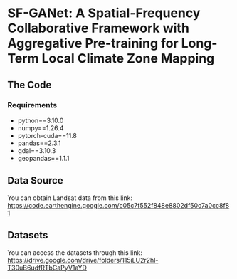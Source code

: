 # SF-GANet: A Spatial-Frequency Collaborative Framework with Aggregative Pre-training for Long-Term Local Climate Zone Mapping

## The Code

### Requirements

- python==3.10.0
- numpy==1.26.4
- pytorch-cuda==11.8
- pandas==2.3.1
- gdal==3.10.3
- geopandas==1.1.1

## Data Source

You can obtain Landsat data from this link:
https://code.earthengine.google.com/c05c7f552f848e8802df50c7a0cc8f81

## Datasets

You can access the datasets through this link:
https://drive.google.com/drive/folders/115iLU2r2hl-T30uB6udfRTbGaPyV1aYD
